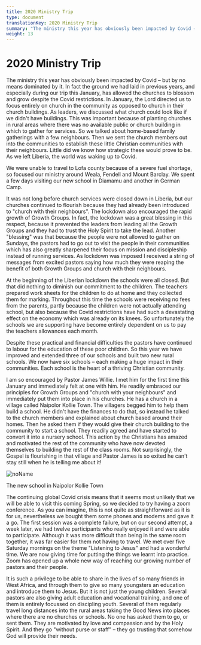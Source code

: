 ```yaml
---
title: 2020 Ministry Trip
type: document
translationKey: 2020 Ministry Trip
summary: "The ministry this year has obviously been impacted by Covid – but by no means dominated by it. In fact the ground we had laid in previous years, and especially during our trip this January, has allowed the churches to blossom and grow despite the Covid restrictions. In January, the Lord directed us to focus entirely on church in the community as opposed to church in their church buildings. As leaders, we discussed what church could look like if we didn't have buildings. This was important because of planting churches in rural areas where there was no available public or church building in which to gather for services. So we talked about home-based family gatherings with a few neighbours. Then we sent the church members out into the communities to establish these little Christian communities with their neighbours. Little did we know how strategic these would prove to be. As we left Liberia, the world was waking up to Covid."
weight: 13
---
```

# 2020 Ministry Trip

The ministry this year has obviously been impacted by Covid – but by no means dominated by it. In fact the ground we had laid in previous years, and especially during our trip this January, has allowed the churches to blossom and grow despite the Covid restrictions. In January, the Lord directed us to focus entirely on church in the community as opposed to church in their church buildings. As leaders, we discussed what church could look like if we didn't have buildings. This was important because of planting churches in rural areas where there was no available public or church building in which to gather for services. So we talked about home-based family gatherings with a few neighbours. Then we sent the church members out into the communities to establish these little Christian communities with their neighbours. Little did we know how strategic these would prove to be. As we left Liberia, the world was waking up to Covid.

We were unable to travel to Lofa county because of a severe fuel shortage, so focused our ministry around Weala, Fendell and Mount Barclay. We spent a few days visiting our new school in Diamamu and another in German Camp.

It was not long before church services were closed down in Liberia, but our churches continued to flourish because they had already been introduced to "church with their neighbours". The lockdown also encouraged the rapid growth of Growth Groups. In fact, the lockdown was a great blessing in this respect, because it prevented the leaders from leading all the Growth Groups and they had to trust the Holy Spirit to take the lead. Another "blessing" was that because the people were not allowed to gather on Sundays, the pastors had to go out to visit the people in their communities which has also greatly sharpened their focus on mission and discipleship instead of running services. As lockdown was imposed I received a string of messages from excited pastors saying how much they were reaping the benefit of both Growth Groups and church with their neighbours.

At the beginning of the Liberian lockdown the schools were all closed. But that did nothing to diminish our commitment to the children. The teachers prepared work sheets for the children to do at home and they collected them for marking. Throughout this time the schools were receiving no fees from the parents, partly because the children were not actually attending school, but also because the Covid restrictions have had such a devastating effect on the economy which was already on its knees. So unfortunately the schools we are supporting have become entirely dependent on us to pay the teachers allowances each month.

Despite these practical and financial difficulties the pastors have continued to labour for the education of these poor children. So this year we have improved and extended three of our schools and built two new rural schools. We now have six schools – each making a huge impact in their communities. Each school is the heart of a thriving Christian community.

I am so encouraged by Pastor James Willie. I met him for the first time this January and immediately felt at one with him. He readily embraced our principles for Growth Groups and "church with your neighbours" and immediately put them into place in his churches. He has a church in a village called Naipolor Kollie Town. The villagers begged him to help them build a school. He didn't have the finances to do that, so instead he talked to the church members and explained about church based around their homes. Then he asked them if they would give their church building to the community to start a school. They readily agreed and have started to convert it into a nursery school. This action by the Christians has amazed and motivated the rest of the community who have now devoted themselves to building the rest of the class rooms. Not surprisingly, the Gospel is flourishing in that village and Pastor James is so exited he can't stay still when he is telling me about it!

![noName](/media/03_Blog/2020-Ministry-Trip/83f2350e076f1196a0614dfb6aa99823.jpeg)

The new school in Naipolor Kollie Town

The continuing global Covid crisis means that it seems most unlikely that we will be able to visit this coming Spring, so we decided to try having a zoom conference. As you can imagine, this is not quite as straightforward as it is for us, nevertheless we bought them some phones and modems and gave it a go. The first session was a complete failure, but on our second attempt, a week later, we had twelve participants who really enjoyed it and were able to participate. Although it was more difficult than being in the same room together, it was far easier for them not having to travel. We met over five Saturday mornings on the theme "Listening to Jesus" and had a wonderful time. We are now giving time for putting the things we learnt into practice. Zoom has opened up a whole new way of reaching our growing number of pastors and their people.

It is such a privilege to be able to share in the lives of so many friends in West Africa, and through them to give so many youngsters an education and introduce them to Jesus. But it is not just the young children. Several pastors are also giving adult education and vocational training, and one of them is entirely focussed on discipling youth. Several of them regularly travel long distances into the rural areas taking the Good News into places where there are no churches or schools. No one has asked them to go, or sent them. They are motivated by love and compassion and by the Holy Spirit. And they go "without purse or staff" – they go trusting that somehow God will provide their needs.
